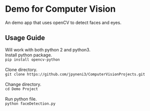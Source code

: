 # Demo for Computer Vision
An demo app that uses openCV to detect faces and eyes.

## Usage Guide
Will work with both python 2 and python3. <br>
Install python package.</br>
```pip install opencv-python```</br></br>
Clone directory.</br>
```git clone https://github.com/jpyneni3/ComputerVisionProjects.git```</br></br>
Change directory.</br>
```cd Demo Project```</br></br>
Run python file.</br>
```python faceDetection.py```</br></br>
